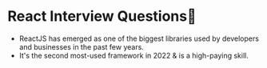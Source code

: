 # React Interview Questions🎯

- ReactJS has emerged as one of the biggest libraries used by developers and businesses in the past few years.
- It's the second most-used framework in 2022 & is a high-paying skill.


